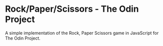 # Rock/Paper/Scissors - The Odin Project

A simple implementation of the Rock, Paper Scissors game in JavaScript
for The Odin Project.
